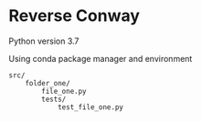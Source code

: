 # Reverse Conway
 
Python version 3.7

Using conda package manager and environment

```
src/
    folder_one/
        file_one.py
        tests/
            test_file_one.py
```